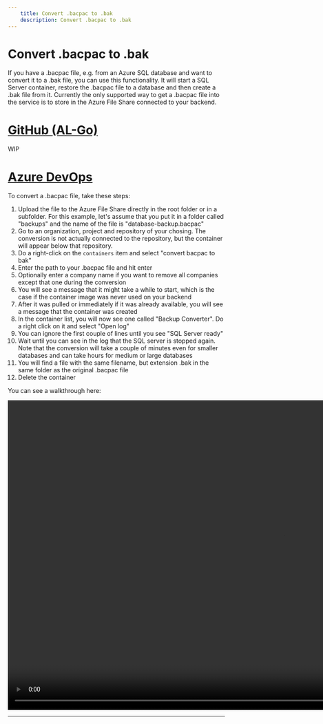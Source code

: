 ```yaml
---
    title: Convert .bacpac to .bak
    description: Convert .bacpac to .bak
---
```


# Convert .bacpac to .bak

If you have a .bacpac file, e.g. from an Azure SQL database and want to convert it to a .bak file, you can use this functionality. It will start a SQL Server container, restore the .bacpac file to a database and then create a .bak file from it. Currently the only supported way to get a .bacpac file into the service is to store in the Azure File Share connected to your backend.

# [**GitHub (AL-Go)**](#tab/github)
WIP

# [**Azure DevOps**](#tab/azdevops)

To convert a .bacpac file, take these steps:

1. Upload the file to the Azure File Share directly in the root folder or in a subfolder. For this example, let's assume that you put it in a folder called "backups" and the name of the file is "database-backup.bacpac"
1. Go to an organization, project and repository of your chosing. The conversion is not actually connected to the repository, but the container will appear below that repository.
1. Do a right-click on the `containers` item and select "convert bacpac to bak"
1. Enter the path to your .bacpac file and hit enter
1. Optionally enter a company name if you want to remove all companies except that one during the conversion
1. You will see a message that it might take a while to start, which is the case if the container image was never used on your backend
1. After it was pulled or immediately if it was already available, you will see a message that the container was created
1. In the container list, you will now see one called "Backup Converter". Do a right click on it and select "Open log"
1. You can ignore the first couple of lines until you see "SQL Server ready"
1. Wait until you can see in the log that the SQL server is stopped again. Note that the conversion will take a couple of minutes even for smaller databases and can take hours for medium or large databases
1. You will find a file with the same filename, but extension .bak in the same folder as the original .bacpac file
1. Delete the container

You can see a walkthrough here:

<video width="1280px" height="720px" controls>
  <source src="../media/convert-bacpac-to-bak.mp4" type="video/mp4">
  Your browser does not support the video tag.
</video>

---